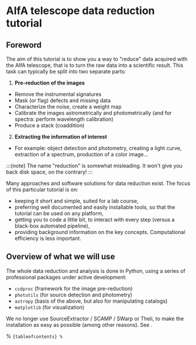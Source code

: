 # AIfA telescope data reduction tutorial

## Foreword


The aim of this tutorial is to show you a way to "reduce" data acquired with the AIfA telescope, that is to turn the raw data into a scientific result.
This task can typically be split into two separate parts:

1) **Pre-reduction of the images**
 * Remove the instrumental signatures
 * Mask (or flag) defects and missing data
 * Characterize the noise, create a weight map
 * Calibrate the images astrometrically and photometrically (and for spectra: perform wavelength calibration)
 * Produce a stack (coaddition)


2) **Extracting the information of interest**
 * For example: object detection and photometry, creating a light curve, extraction of a spectrum, production of a color image...

:::{note}
The name "reduction" is somewhat misleading. It won't give you back disk space, on the contrary!
:::

Many approaches and software solutions for data reduction exist. The focus of this particular tutorial is on:
* keeping it short and simple, suited for a lab course,
* preferring well documented and easily installable tools, so that the tutorial can be used on any platform,
* getting you to code a little bit, to interact with every step (versus a black-box automated pipeline),
* providing background information on the key concepts. Computational efficiency is less important.


## Overview of what we will use


The whole data reduction and analysis is done in Python, using a series of professional packages under active development:


* `ccdproc` (framework for the image pre-reduction)
* `photutils` (for source detection and photometry)
* `astropy` (basis of the above, but also for manipulating catalogs)
* `matplotlib` (for visualization)

We no longer use SourceExtractor / SCAMP / SWarp or Theli, to make the installation as easy as possible (among other reasons). See [](more.md).


% ```{tableofcontents}
% ```
